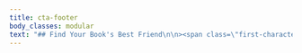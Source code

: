 ```yaml
---
title: cta-footer
body_classes: modular
text: "## Find Your Book's Best Friend\n\n><span class=\"first-character\">\"I</span> met Carly the same day I saw _Mad Max Fury Road_, so she'll forever be linked in my mind to Furiosa&mdash;someone you absolutely want on your side! With Carly's guidance, I turned my pretty okay novel into something so much more&mdash;something alive. I always felt she loved my characters as much as I did; she simply got what I was trying to do, and helped me do it. I have no doubt that my book (and hopefully the many to come) is vastly improved by her involvement.\"\n\n-Kim Alexander, International best-selling author of The Demon Door series\n\n[Testimonials](/testimonials){.button}"
---
```


